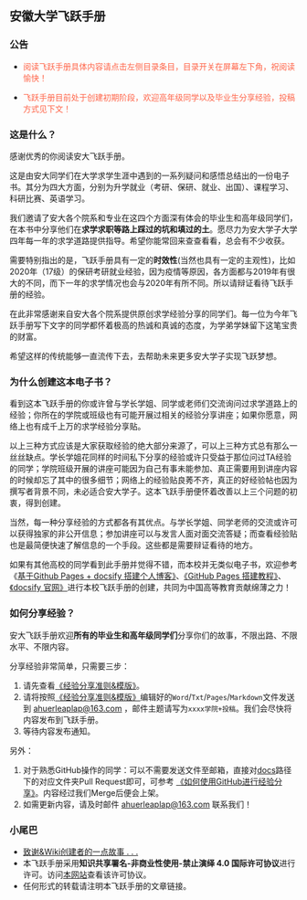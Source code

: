 ## 安徽大学飞跃手册

### 公告

* <font color="ff6347">阅读飞跃手册具体内容请点击左侧目录条目，目录开关在屏幕左下角，祝阅读愉快！</font>

* <font color="ff6347">飞跃手册目前处于创建初期阶段，欢迎高年级同学以及毕业生分享经验，投稿方式见下文！</font>

### 这是什么？

感谢优秀的你阅读安大飞跃手册。

这是由安大同学们在大学求学生涯中遇到的一系列疑问和感悟总结出的一份电子书。其分为四大方面，分别为升学就业（考研、保研、就业、出国）、课程学习、科研比赛、英语学习。

我们邀请了安大各个院系和专业在这四个方面深有体会的毕业生和高年级同学们，在本书中分享他们在**求学求职等路上踩过的坑和填过的土**。愿尽力为安大学子大学四年每一年的求学道路提供指导。希望你能常回来查查看看，总会有不少收获。

需要特别指出的是，飞跃手册具有一定的**时效性**(当然也具有一定的主观性)，比如2020年（17级）的保研考研就业经验，因为疫情等原因，各方面都与2019年有很大的不同，而下一年的求学情况也会与2020年有所不同。所以请辩证看待飞跃手册的经验。

在此非常感谢来自安大各个院系提供原创求学经验分享的同学们。每一位为今年飞跃手册写下文字的同学都怀着极高的热诚和真诚的态度，为学弟学妹留下这笔宝贵的财富。

希望这样的传统能够一直流传下去，去帮助未来更多安大学子实现飞跃梦想。

### 为什么创建这本电子书？

看到这本飞跃手册的你或许曾与学长学姐、同学或老师们交流询问过求学道路上的经验；你所在的学院或班级也有可能开展过相关的经验分享讲座；如果你愿意，网络上也有成千上万的求学经验分享贴。

以上三种方式应该是大家获取经验的绝大部分来源了，可以上三种方式总有那么一丝丝缺点。学长学姐花同样的时间私下分享的经验或许只受益于那位问过TA经验的同学；学院班级开展的讲座可能因为自己有事未能参加、真正需要用到讲座内容的时候却忘了其中的很多细节；网络上的经验贴良莠不齐，真正的好经验帖也因为撰写者背景不同，未必适合安大学子。这本飞跃手册便怀着改善以上三个问题的初衷，得到创建。

当然，每一种分享经验的方式都各有其优点。与学长学姐、同学老师的交流或许可以获得独家的非公开信息；参加讲座可以与发言人面对面交流答疑；而查看经验贴也是最简便快速了解信息的一个手段。这些都是需要辩证看待的地方。

如果有其他高校的同学看到此手册并觉得不错，而本校并无类似电子书，欢迎参考《[基于Github Pages + docsify 搭建个人博客》](https://zhuanlan.zhihu.com/p/101126727)、[《GitHub Pages 搭建教程》](https://sspai.com/post/54608)、[《docsify 官网》](https://docsify.js.org/#/)进行本校飞跃手册的创建，共同为中国高等教育贡献绵薄之力！

### 如何分享经验？

安大飞跃手册欢迎**所有的毕业生和高年级同学们**分享你们的故事，不限出路、不限水平、不限内容。

分享经验非常简单，只需要三步：
1. 请先查看[《经验分享准则&模版》](经验分享准则&模板.md)。
2. 请将按照[《经验分享准则&模版》](经验分享准则&模板.md)编辑好的`Word`/`Txt`/`Pages`/`Markdown`文件发送到 ahuerleaplap@163.com ，邮件主题请写为`xxxx学院+投稿`。我们会尽快将内容发布到飞跃手册。
3. 等待内容发布通知。

另外：
1. 对于熟悉GitHub操作的同学：可以不需要发送文件至邮箱，直接对[docs](https://github.com/AHUer-LeapLap/Impart-Inherit/tree/main/docs)路径下的对应文件夹Pull Request即可，可参考 [《如何使用GitHub进行经验分享》](如何使用GitHub进行经验分享.md)。内容经过我们Merge后便会上架。
2. 如需更新内容，请及时邮件 ahuerleaplap@163.com 联系我们！

### 小尾巴

* [致谢&Wiki创建者的一点故事 . . .](致谢&Wiki创建者的一点故事.md)
* 本飞跃手册采用**知识共享署名-非商业性使用-禁止演绎 4.0 国际许可协议**进行许可。访问[本网站](http://creativecommons.org/licenses/by-nc-nd/4.0/)查看该许可协议。
* 任何形式的转载请注明本飞跃手册的文章链接。

